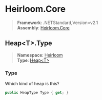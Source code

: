 # Heirloom.Core

> **Framework**: .NETStandard,Version=v2.1  
> **Assembly**: [Heirloom.Core][0]  

## Heap\<T>.Type

> **Namespace**: [Heirloom][0]  
> **Type**: [Heap\<T>][1]  

### Type

Which kind of heap is this?

```cs
public HeapType Type { get; }
```

[0]: ../../../Heirloom.Core.md
[1]: ../Heap[T].md
